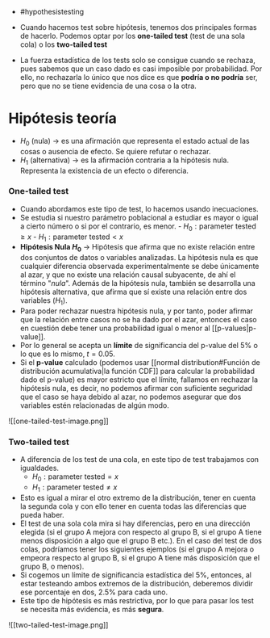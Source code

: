 - #hypothesistesting

- Cuando hacemos test sobre hipótesis, tenemos dos principales formas de hacerlo. Podemos optar por los **one-tailed test** (test de una sola cola) o los **two-tailed test**
- La fuerza estadística de los tests solo se consigue cuando se rechaza, pues sabemos que un caso dado es casi imposible por probabilidad. Por ello, no rechazarla lo único que nos dice es que **podría o no podría** ser, pero que no se tiene evidencia de una cosa o la otra.

# Hipótesis teoría
- $H_0$ (nula) -> es una afirmación que representa el estado actual de las cosas o ausencia de efecto. Se quiere refutar o rechazar.
- $H_1$ (alternativa) -> es la afirmación contraria a la hipótesis nula. Representa la existencia de un efecto o diferencia.

### One-tailed test
- Cuando abordamos este tipo de test, lo hacemos usando inecuaciones. 
- Se estudia si nuestro parámetro poblacional a estudiar es mayor o igual a cierto número o si por el contrario, es menor.
		- $H_0:\text{parameter tested}\ge x$
		- $H_1:\text{parameter tested}< x$
- **Hipótesis Nula $H_0$** -> Hipótesis que afirma que no existe relación entre dos conjuntos de datos o variables analizadas. La hipótesis nula es que cualquier diferencia observada experimentalmente se debe únicamente al azar, y que no existe una relación causal subyacente, de ahí el término "*nula*". Además de la hipótesis nula, también se desarrolla una hipótesis alternativa, que afirma que sí existe una relación entre dos variables ($H_1$).
- Para poder rechazar nuestra hipótesis nula, y por tanto, poder afirmar que la relación entre casos no se ha dado por el azar, entonces el caso en cuestión debe tener una probabilidad igual o menor al [[p-values|p-value]].
- Por lo general se acepta un **límite** de significancia del p-value del $5\%$ o lo que es lo mismo, $t=0.05$.
- Si el **p-value** calculado (podemos usar [[normal distribution#Función de distribución acumulativa|la función CDF]] para calcular la probabilidad dado el p-value) es mayor estricto que el límite, fallamos en rechazar la hipótesis nula, es decir, no podemos afirmar con suficiente seguridad que el caso se haya debido al azar, no podemos asegurar que dos variables estén relacionadas de algún modo.

![[one-tailed-test-image.png]]

### Two-tailed test
- A diferencia de los test de una cola, en este tipo de test trabajamos con igualdades.
	- $H_0:\text{parameter tested}= x$
	- $H_1:\text{parameter tested}\neq x$
- Esto es igual a mirar el otro extremo de la distribución, tener en cuenta la segunda cola y con ello tener en cuenta todas las diferencias que pueda haber.
- El test de una sola cola mira si hay diferencias, pero en una dirección elegida (si el grupo A mejora con respecto al grupo B, si el grupo A tiene menos disposición a algo que el grupo B etc.). En el caso del test de dos colas, podríamos tener los siguientes ejemplos (si el grupo A mejora o empeora respecto al grupo B, si el grupo A tiene más disposición que el grupo B, o menos).
- Si cogemos un límite de significancia estadística del $5\%$, entonces, al estar testeando ambos extremos de la distribución, deberemos dividir ese porcentaje en dos, $2.5\%$ para cada uno.
- Este tipo de hipótesis es más restrictiva, por lo que para pasar los test se necesita más evidencia, es más **segura**.
 
![[two-tailed-test-image.png]]
